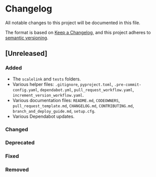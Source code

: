 # Changelog

All notable changes to this project will be documented in this file.

The format is based on [Keep a Changelog](https://keepachangelog.com/en/1.0.0/),
and this project adheres to [semantic versioning](https://semver.org/spec/v2.0.0.html).

## [Unreleased]

### Added

- The `scalelink` and `tests` folders.
- Various helper files: `.gitignore`, `pyproject.toml`, `.pre-commit-config.yaml`, `dependabot.yml`,
  `pull_request_workflow.yaml`, `increment_version_workflow.yaml`.
- Various documentation files: `README.md`, `CODEOWNERS`, `pull_request_template.md`, `CHANGELOG.md`,
  `CONTRIBUTING.md`, `branch_and_deploy_guide.md`, `setup.cfg`.
- Various Dependabot updates.

### Changed

### Deprecated

### Fixed

### Removed
